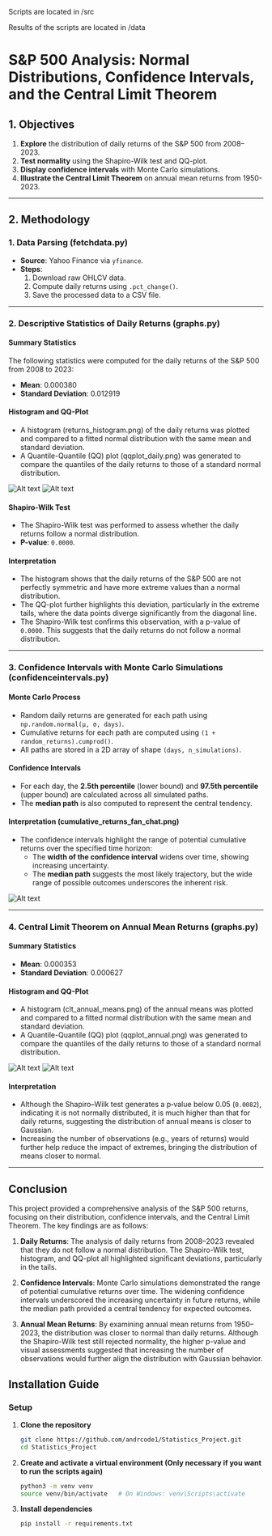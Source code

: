 Scripts are located in /src

Results of the scripts are located in /data

# S&P 500 Analysis: Normal Distributions, Confidence Intervals, and the Central Limit Theorem

## **1. Objectives**
1. **Explore** the distribution of daily returns of the S&P 500 from 2008–2023.  
2. **Test normality** using the Shapiro-Wilk test and QQ-plot.  
3. **Display confidence intervals** with Monte Carlo simulations.  
4. **Illustrate the Central Limit Theorem** on annual mean returns from 1950-2023.  

---

## **2. Methodology**

### **1. Data Parsing (fetchdata.py)**
- **Source**: Yahoo Finance via `yfinance`.  
- **Steps**:  
  1. Download raw OHLCV data.  
  2. Compute daily returns using `.pct_change()`.  
  3. Save the processed data to a CSV file.  

---

### **2. Descriptive Statistics of Daily Returns (graphs.py)**

#### **Summary Statistics**
The following statistics were computed for the daily returns of the S&P 500 from 2008 to 2023:  
- **Mean**: 0.000380  
- **Standard Deviation**: 0.012919  

#### **Histogram and QQ-Plot**
- A histogram (returns_histogram.png) of the daily returns was plotted and compared to a fitted normal distribution with the same mean and standard deviation.  
- A Quantile-Quantile (QQ) plot (qqplot_daily.png) was generated to compare the quantiles of the daily returns to those of a standard normal distribution.

![Alt text](data/returns_histogram.png)
![Alt text](data/qqplot_daily.png)

#### **Shapiro-Wilk Test**
- The Shapiro-Wilk test was performed to assess whether the daily returns follow a normal distribution.  
- **P-value**: `0.0000`.  

#### **Interpretation**
- The histogram shows that the daily returns of the S&P 500 are not perfectly symmetric and have more extreme values than a normal distribution.
- The QQ-plot further highlights this deviation, particularly in the extreme tails, where the data points diverge significantly from the diagonal line.  
- The Shapiro-Wilk test confirms this observation, with a p-value of `0.0000`. This suggests that the daily returns do not follow a normal distribution.  

---

### **3. Confidence Intervals with Monte Carlo Simulations (confidenceintervals.py)**

#### **Monte Carlo Process**
- Random daily returns are generated for each path using `np.random.normal(μ, σ, days)`.  
- Cumulative returns for each path are computed using `(1 + random_returns).cumprod()`.  
- All paths are stored in a 2D array of shape `(days, n_simulations)`.  

#### **Confidence Intervals**
- For each day, the **2.5th percentile** (lower bound) and **97.5th percentile** (upper bound) are calculated across all simulated paths.  
- The **median path** is also computed to represent the central tendency.  

#### **Interpretation (cumulative_returns_fan_chat.png)**
- The confidence intervals highlight the range of potential cumulative returns over the specified time horizon:  
  - The **width of the confidence interval** widens over time, showing increasing uncertainty.
  - The **median path** suggests the most likely trajectory, but the wide range of possible outcomes underscores the inherent risk.
 
![Alt text](data/cumulative_returns_fan_chart.png)

---

### **4. Central Limit Theorem on Annual Mean Returns (graphs.py)**

#### **Summary Statistics**
- **Mean**: 0.000353  
- **Standard Deviation**: 0.000627  

#### **Histogram and QQ-Plot**
- A histogram (clt_annual_means.png) of the annual means was plotted and compared to a fitted normal distribution with the same mean and standard deviation.  
- A Quantile-Quantile (QQ) plot (qqplot_annual.png) was generated to compare the quantiles of the daily returns to those of a standard normal distribution.

![Alt text](data/clt_annual_means.png)
![Alt text](data/qqplot_annual.png)

#### **Interpretation**
- Although the Shapiro–Wilk test generates a p‑value below 0.05 (`0.0082`), indicating it is not normally distributed, it is much higher than that for daily returns, suggesting the distribution of annual means is closer to Gaussian.
- Increasing the number of observations (e.g., years of returns) would further help reduce the impact of extremes, bringing the distribution of means closer to normal.

---

## **Conclusion**

This project provided a comprehensive analysis of the S&P 500 returns, focusing on their distribution, confidence intervals, and the Central Limit Theorem. The key findings are as follows:

1. **Daily Returns**: The analysis of daily returns from 2008–2023 revealed that they do not follow a normal distribution. The Shapiro-Wilk test, histogram, and QQ-plot all highlighted significant deviations, particularly in the tails.

2. **Confidence Intervals**: Monte Carlo simulations demonstrated the range of potential cumulative returns over time. The widening confidence intervals underscored the increasing uncertainty in future returns, while the median path provided a central tendency for expected outcomes.

3. **Annual Mean Returns**: By examining annual mean returns from 1950–2023, the distribution was closer to normal than daily returns. Although the Shapiro-Wilk test still rejected normality, the higher p-value and visual assessments suggested that increasing the number of observations would further align the distribution with Gaussian behavior.

## Installation Guide

### Setup

1. **Clone the repository**

   ```bash
   git clone https://github.com/andrcode1/Statistics_Project.git
   cd Statistics_Project
   ```

2. **Create and activate a virtual environment (Only necessary if you want to run the scripts again)**

   ```bash
   python3 -m venv venv
   source venv/bin/activate   # On Windows: venv\Scripts\activate
   ```

3. **Install dependencies**

   ```bash
   pip install -r requirements.txt
   ```
